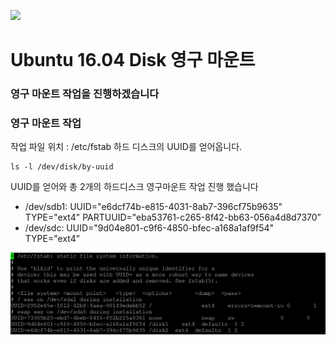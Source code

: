![](https://lime-demo.s3.amazonaws.com/posts/1674494837968_img.png)

# Ubuntu 16.04 Disk 영구 마운트

### 영구 마운트 작업을 진행하겠습니다

### 영구 마운트 작업

작업 파일 위치 : /etc/fstab
하드 디스크의 UUID를 얻어옵니다.

```shell
ls -l /dev/disk/by-uuid
```

UUID를 얻어와 총 2개의 하드디스크 영구마운트 작업 진행 했습니다

* /dev/sdb1: UUID="e6dcf74b-e815-4031-8ab7-396cf75b9635" TYPE="ext4" PARTUUID="eba53761-c265-8f42-bb63-056a4d8d7370”
* /dev/sdc: UUID="9d04e801-c9f6-4850-bfec-a168a1af9f54" TYPE="ext4”

![](/study/assets/content_liunx_mount.png)
